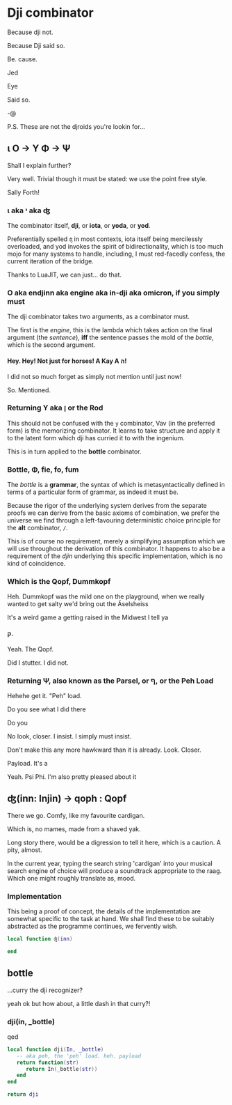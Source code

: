 # Dji combinator


Because dji not\.

Because Dji said so\.

Be\. cause\.

Jed

Eye

Said so\.

\-@

P\.S\. These are not the djroids you're lookin for\.\.\.


## ι Ο → Υ Φ → Ψ

  Shall I explain further?

Very well\.  Trivial though it must be stated: we use the point free style\.

Sally Forth\!


### ι aka י aka ʤ

The combinator itself, **dji**, or **iota**, or **yoda**, or **yod**\.

Preferentially spelled `ʤ` in most contexts, iota itself being mercilessly
overloaded, and yod invokes the spirit of bidirectionality, which is too much
mojo for many systems to handle, including, I must red\-facedly confess, the
current iteration of the bridge\.

Thanks to LuaJIT, we can just\.\.\. do that\.


### Ο aka endjinn aka engine aka in\-dji aka omicron, if you simply must

The dji combinator takes two arguments, as a combinator must\.

The first is the *engine*, this is the lambda which takes action on the final
argument \(the *sentence*\), **iff** the sentence passes the mold of the *bottle*,
which is the second argument\.


#### Hey\. Hey\! Not just for horses\! A Kay A ה\!

I did not so much forget as simply not mention until just now\!

So\. Mentioned\.


### Returning Υ aka ן or the Rod

  This should not be confused with the `y` combinator, Vav \(in the preferred
form\) is the memorizing combinator\.  It learns to take structure and apply it
to the latent form which dji has curried it to with the ingenium\.

This is in turn applied to the **bottle** combinator\.


### Bottle, Φ, fie, fo, fum

The *bottle* is a **grammar**, the syntax of which is metasyntactically defined
in terms of a particular form of grammar, as indeed it must be\.

Because the rigor of the underlying system derives from the separate proofs
we can derive from the basic axioms of combination, we prefer the universe we
find through a left\-favouring deterministic choice principle for the **alt**
combinator, `/`\.

This is of course no requirement, merely a simplifying assumption which we
will use throughout the derivation of this combinator\.  It happens to also be
a requirement of the *djin* underlying this specific implementation, which is
no kind of coincidence\.


###  Which is the Qopf, Dummkopf

Heh\.  Dummkopf was the mild one on the playground, when we really wanted to
get salty we'd bring out the Äselsheiss

It's a weird game a getting raised in the Midwest I tell ya


#### ק\.

Yeah\.  The Qopf\.

Did I stutter\. I did not\.


### Returning Ψ, also known as the Parsel, or ף, or the Peh Load

Hehehe get it\. "Peh" load\.

Do you see what I did there

Do you

No look, closer\.  I insist\.  I simply must insist\.

Don't make this any more hawkward than it is already\. Look\. Closer\.

Payload\. It's a

Yeah\. Psi Phi\. I'm also pretty pleased about it


## ʤ\(inn: Injin\) \-> qoph : Qopf


  There we go\.  Comfy, like my favourite cardigan\.

Which is, no mames, made from a shaved yak\.

Long story there, would be a digression to tell it here, which is a caution\.
A pity, almost\.

In the current year, typing the search string 'cardigan' into your musical
search engine of choice will produce a soundtrack appropriate to the raag\.
Which one might roughly translate as, mood\.


### Implementation

This being a proof of concept, the details of the implementation are somewhat
specific to the task at hand\.  We shall find these to be suitably abstracted
as the programme continues, we fervently wish\.



```lua
local function ʤ(inn)

end
```


## bottle

  \.\.\.curry the dji recognizer?

yeah ok but how about, a little dash in that curry?\!


### dji\(in, \_bottle\)

qed

```lua
local function dji(In, _bottle)
   -- aka peh, the 'peh' load. heh. payload
   return function(str)
      return In(_bottle(str))
   end
end
```

```lua
return dji
```
